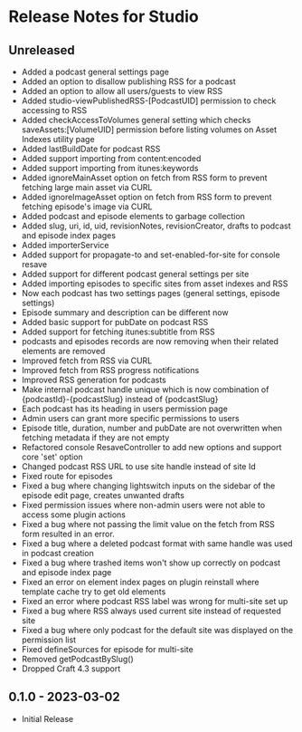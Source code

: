 # Release Notes for Studio

## Unreleased

- Added a podcast general settings page
- Added an option to disallow publishing RSS for a podcast
- Added an option to allow all users/guests to view RSS
- Added studio-viewPublishedRSS-[PodcastUID] permission to check accessing to RSS
- Added checkAccessToVolumes general setting which checks saveAssets:[VolumeUID] permission before listing volumes on Asset Indexes utility page
- Added lastBuildDate for podcast RSS
- Added support importing from content:encoded
- Added support importing from itunes:keywords
- Added ignoreMainAsset option on fetch from RSS form to prevent fetching large main asset via CURL
- Added ignoreImageAsset option on fetch from RSS form to prevent fetching episode's image via CURL
- Added podcast and episode elements to garbage collection
- Added slug, uri, id, uid, revisionNotes, revisionCreator, drafts to podcast and episode index pages
- Added importerService
- Added support for propagate-to and set-enabled-for-site for console resave
- Added support for different podcast general settings per site
- Added importing episodes to specific sites from asset indexes and RSS
- Now each podcast has two settings pages (general settings, episode settings)
- Episode summary and description can be different now
- Added basic support for pubDate on podcast RSS
- Added support for fetching itunes:subtitle from RSS
- podcasts and episodes records are now removing when their related elements are removed
- Improved fetch from RSS via CURL 
- Improved fetch from RSS progress notifications
- Improved RSS generation for podcasts
- Make internal podcast handle unique which is now combination of {podcastId}-{podcastSlug} instead of {podcastSlug}
- Each podcast has its heading in users permission page
- Admin users can grant more specific permissions to users
- Episode title, duration, number and pubDate are not overwritten when fetching metadata if they are not empty
- Refactored console ResaveController to add new options and support core 'set' option
- Changed podcast RSS URL to use site handle instead of site Id
- Fixed route for episodes
- Fixed a bug where changing lightswitch inputs on the sidebar of the episode edit page, creates unwanted drafts
- Fixed permission issues where non-admin users were not able to access some plugin actions
- Fixed a bug where not passing the limit value on the fetch from RSS form resulted in an error.
- Fixed a bug where a deleted podcast format with same handle was used in podcast creation
- Fixed a bug where trashed items won't show up correctly on podcast and episode index page
- Fixed an error on element index pages on plugin reinstall where template cache try to get old elements
- Fixed an error where podcast RSS label was wrong for multi-site set up
- Fixed a bug where RSS always used current site instead of requested site
- Fixed a bug where only podcast for the default site was displayed on the permission list
- Fixed defineSources for episode for multi-site
- Removed getPodcastBySlug()
- Dropped Craft 4.3 support

## 0.1.0 - 2023-03-02

- Initial Release